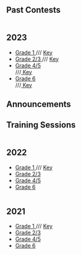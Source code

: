 
  <h2> Past Contests </h2>
<div class="row">
  <div class="column">
       <h2> 2023</h2>
    <p>
      <ul>
                <li> <a href="renertrabbit/2023 Renert Rabbit Gr1.pdf"> Grade 1 </a> /// <a href="2023 Renert Rabbit Gr1 SOLUTIONS.pdf"> Key </a>  </li>
        <li> <a href="renertrabbit/2023 Renert Rabbit Gr2-3.pdf"> Grade 2/3 </a> /// <a href="2023 Renert Rabbit Gr1 SOLUTIONS.pdf"> Key </a>  </li>
        <li> <a href="renertrabbit/2023 Renert Rabbit Gr4-5.pdf"> Grade 4/5 </a>  </li>///<a href="2023 Renert Rabbit Gr1 SOLUTIONS.pdf"> Key </a>  </li>
         <li> <a href="renertrabbit/2023 Renert Rabbit Gr6.pdf"> Grade 6 </a>  </li>///<a href="2023 Renert Rabbit Gr1 SOLUTIONS.pdf"> Key </a>  </li>
             </ul> 
    </p>
  <p><h2>Announcements</h2></p>
  <p><h2>Training Sessions</h2></p>
  </div>
  <div class="column">
    <h2> 2022 </h2>
   <p>
      <ul>
                <li> <a href="https://vchan2.github.io"> Grade 1 </a> /// <a href="https://vchan2.github.io"> Key </a>  </li>
        <li> <a href="https://vchan2.github.io"> Grade 2/3 </a>  </li>
        <li> <a href="https://MerrickMath.github.io"> Grade 4/5 </a>  </li>
         <li> <a href="https://MerrickMath.github.io"> Grade 6 </a>  </li>
             </ul> 
    </p>
      </div>

<div class="column">
    <h2> 2021 </h2>
   <p>
      <ul>
                <li> <a href="https://vchan2.github.io"> Grade 1 </a> /// <a href="https://vchan2.github.io"> Key </a>  </li>
        <li> <a href="https://vchan2.github.io"> Grade 2/3 </a>  </li>
        <li> <a href="https://MerrickMath.github.io"> Grade 4/5 </a>  </li>
         <li> <a href="https://MerrickMath.github.io"> Grade 6 </a>  </li>
             </ul> 
    </p>
      </div>
